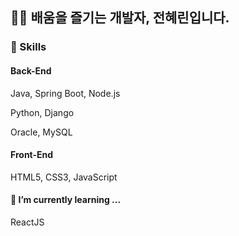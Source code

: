 ## 👩‍💻 배움을 즐기는 개발자, 전혜린입니다. 


### 🤹 Skills

#### Back-End

Java, Spring Boot, Node.js

Python, Django

Oracle, MySQL

#### Front-End

HTML5, CSS3, JavaScript

#### 🌱 I’m currently learning ...
ReactJS
